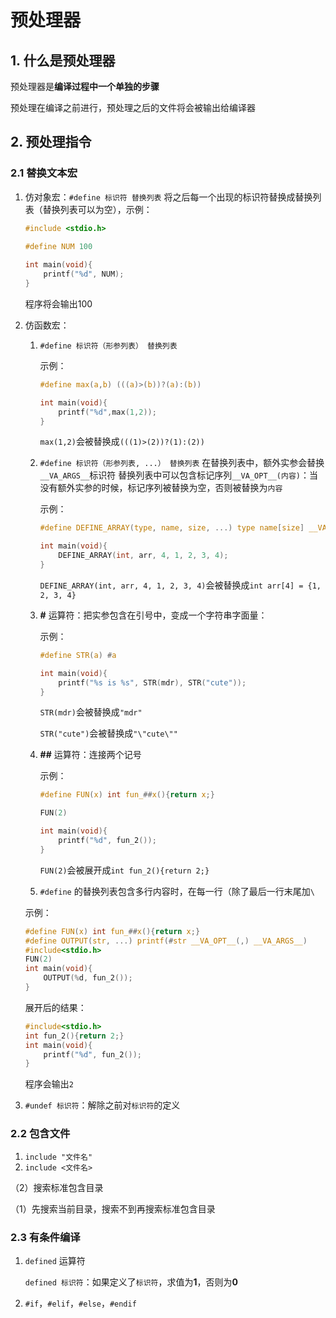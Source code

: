 # 预处理器

## 1. 什么是预处理器

预处理器是**编译过程中一个单独的步骤**

预处理在编译之前进行，预处理之后的文件将会被输出给编译器

## 2. 预处理指令

### 2.1 替换文本宏

1. 仿对象宏：`#define 标识符 替换列表` 将之后每一个出现的标识符替换成替换列表（替换列表可以为空），示例：

   ```c
   #include <stdio.h>
     
   #define NUM 100
   
   int main(void){
       printf("%d", NUM);
   }
   ```

   程序将会输出100

2. 仿函数宏：
   1. `#define 标识符（形参列表） 替换列表`

      示例：

      ```c
      #define max(a,b) (((a)>(b))?(a):(b))
      
      int main(void){
          printf("%d",max(1,2));
      }
      ```

      `max(1,2)`会被替换成`(((1)>(2))?(1):(2))`
   2. `#define 标识符（形参列表, ...） 替换列表`
      在替换列表中，额外实参会替换`__VA_ARGS__`标识符
       替换列表中可以包含标记序列`__VA_OPT__(内容)`：当没有额外实参的时候，标记序列被替换为空，否则被替换为`内容`

      示例：

      ```c
      #define DEFINE_ARRAY(type, name, size, ...) type name[size] __VA_OPT__(= { __VA_ARGS__ })
      
      int main(void){
          DEFINE_ARRAY(int, arr, 4, 1, 2, 3, 4);
      }
      ```

       `DEFINE_ARRAY(int, arr, 4, 1, 2, 3, 4)`会被替换成`int arr[4] = {1, 2, 3, 4}`

   3. **#** 运算符：把实参包含在引号中，变成一个字符串字面量：

       示例：

       ```c
       #define STR(a) #a
       
       int main(void){
           printf("%s is %s", STR(mdr), STR("cute"));
       }
       ```

      `STR(mdr)`会被替换成`"mdr"`

       `STR("cute")`会被替换成`"\"cute\""`
   4. **##** 运算符：连接两个记号

       示例：

       ```c
       #define FUN(x) int fun_##x(){return x;}
       
       FUN(2)
       
       int main(void){
           printf("%d", fun_2());
       }
       ```

       `FUN(2)`会被展开成`int fun_2(){return 2;}`
   5. `#define` 的替换列表包含多行内容时，在每一行（除了最后一行末尾加`\`

   示例：

   ```c
   #define FUN(x) int fun_##x(){return x;}
   #define OUTPUT(str, ...) printf(#str __VA_OPT__(,) __VA_ARGS__)
   #include<stdio.h>
   FUN(2)
   int main(void){
       OUTPUT(%d, fun_2());
   }
   ```

   展开后的结果：

   ```c
   #include<stdio.h>
   int fun_2(){return 2;}
   int main(void){
       printf("%d", fun_2());
   }
   ```

   程序会输出`2`

3. `#undef 标识符`：解除之前对`标识符`的定义

### 2.2 包含文件

1. `include "文件名"`
2. `include <文件名>`

（2）搜索标准包含目录

（1）先搜索当前目录，搜索不到再搜索标准包含目录

### 2.3 有条件编译

1. `defined` 运算符

   `defined 标识符`：如果定义了`标识符`，求值为**1**，否则为**0**

2. `#if`，`#elif`，`#else`，`#endif`
